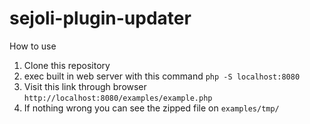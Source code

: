 # sejoli-plugin-updater

How to use

1. Clone this repository
2. exec built in web server with this command
```php -S localhost:8080```
3. Visit this link through browser ```http://localhost:8080/examples/example.php```
4. If nothing wrong you can see the zipped file on
```examples/tmp/```